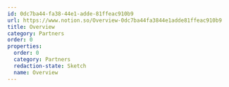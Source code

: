```yaml
---
id: 0dc7ba44-fa38-44e1-adde-81ffeac910b9
url: https://www.notion.so/Overview-0dc7ba44fa3844e1adde81ffeac910b9
title: Overview
category: Partners
order: 0
properties:
  order: 0
  category: Partners
  redaction-state: Sketch
  name: Overview
---
```


<!-- included database 81090f8e-707a-4076-8ccf-6d58783e25cc -->

